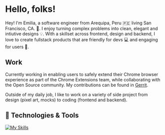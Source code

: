 # Hello, folks!
Hey! I'm Emilia, a software engineer from Arequipa, Peru 🇵🇪 living San Francisco, CA. 📍. I enjoy turning complex problems into clean, elegant and intiutive designs 💡. With a skillset across frontend, design and backend, I love to create fullstack products that are friendly for devs 💻 and engaging for users 🤟.

## Work
Currently working in enabling users to safely extend their Chrome browser experience as part of the Chrome Extensions team, while collaborating with the Open Source community. My contributions can be found in [Gerrit](https://chromium-review.googlesource.com/q/owner:emiliapaz@chromium.org).

Outside of my daily job, I like to work on a variety of side project from design (pixel art, mocks) to coding (frontend and backend).


## 🔧 Technologies & Tools
[![My Skills](https://skillicons.dev/icons?i=cpp,js,ts,react,firebase,vim,vscode,figma&theme=light)](https://skillicons.dev)
